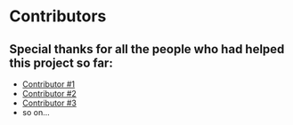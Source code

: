# Contributors

## Special thanks for all the people who had helped this project so far:

* [Contributor #1](http://LINK_HERE)
* [Contributor #2](http://LINK_HERE)
* [Contributor #3](http://LINK_HERE)
* so on...